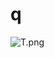 # q

![T.png](https://github.com/Tan12d/Oracle-Database-Problems/assets/100254217/58fb274a-c062-48a0-91df-64fc32b9216a)
